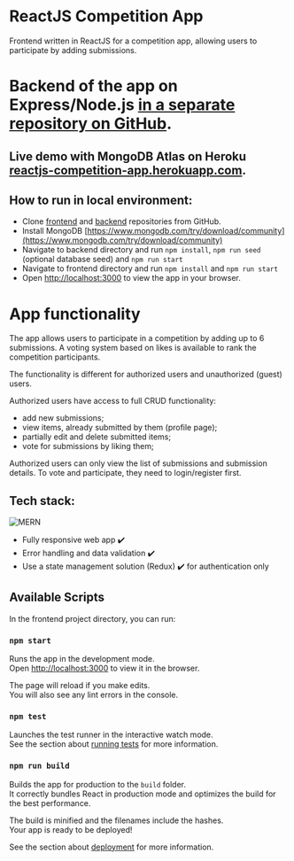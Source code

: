 # ReactJS Competition App 

Frontend written in ReactJS for a competition app, allowing users to participate by adding submissions.
# Backend of the app on Express/Node.js [in a separate repository on GitHub](https://github.com/misha-l/softuni-react-project-server).

## Live demo with MongoDB Atlas on Heroku [reactjs-competition-app.herokuapp.com](https://reactjs-competition-app.herokuapp.com/).

## How to run in local environment:
* Clone [frontend](https://github.com/misha-l/competition-app) and [backend](https://github.com/misha-l/softuni-react-project-server) repositories from GitHub.
* Install MongoDB [https://www.mongodb.com/try/download/community](https://www.mongodb.com/try/download/community)
* Navigate to backend directory and run `npm install`, `npm run seed` (optional database seed) and `npm run start`
* Navigate to frontend directory and run `npm install` and `npm run start`
* Open [http://localhost:3000](http://localhost:3000) to view the app in your browser.

# App functionality

The app allows users to participate in a competition by adding up to 6 submissions. 
A voting system based on likes is available to rank the competition participants.

The functionality is different for authorized users and unauthorized (guest) users.

Authorized users have access to full CRUD functionality:
* add new submissions;
* view items, already submitted by them (profile page);
* partially edit and delete submitted items;
* vote for submissions by liking them;

Authorized users can only view the list of submissions and submission details.
To vote and participate, they need to login/register first.

## Tech stack:
![MERN](https://upload.wikimedia.org/wikipedia/commons/thumb/9/94/MERN-logo.png/320px-MERN-logo.png "Mongo DB, Express JS, React JS, Node JS")

* Fully responsive web app :heavy_check_mark:
* Error handling and data validation :heavy_check_mark:
* Use a state management solution (Redux) :heavy_check_mark: for authentication only

## Available Scripts

In the frontend project directory, you can run:

### `npm start`

Runs the app in the development mode.\
Open [http://localhost:3000](http://localhost:3000) to view it in the browser.

The page will reload if you make edits.\
You will also see any lint errors in the console.

### `npm test`

Launches the test runner in the interactive watch mode.\
See the section about [running tests](https://facebook.github.io/create-react-app/docs/running-tests) for more information.

### `npm run build`

Builds the app for production to the `build` folder.\
It correctly bundles React in production mode and optimizes the build for the best performance.

The build is minified and the filenames include the hashes.\
Your app is ready to be deployed!

See the section about [deployment](https://facebook.github.io/create-react-app/docs/deployment) for more information.
